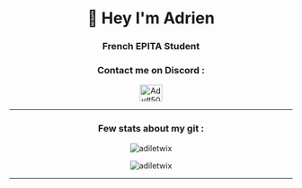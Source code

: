 <h1 align="center">👋 Hey I'm Adrien</h1>
<h3 align="center">French EPITA Student</h3>

<h3 align="center">Contact me on Discord : </h3>
<p align="center">
<a href="https://discord.gg/Ady#5086" target="blank"><img align="center" src="https://raw.githubusercontent.com/rahuldkjain/github-profile-readme-generator/master/src/images/icons/Social/discord.svg" alt="Ady#5086" height="30" width="40" /></a>
</p>

***



<h3 align="center">Few stats about my git :</h3>

<p align="center"><img align="center" src="https://github-readme-stats.vercel.app/api/top-langs?username=adiletwix&show_icons=true&locale=en&layout=compact" alt="adiletwix" /></p>

<p align="center"><img align="center" src="https://github-readme-streak-stats.herokuapp.com/?user=adiletwix&" alt="adiletwix" /></p>

***

